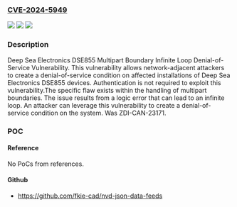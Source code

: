 ### [CVE-2024-5949](https://cve.mitre.org/cgi-bin/cvename.cgi?name=CVE-2024-5949)
![](https://img.shields.io/static/v1?label=Product&message=DSE855&color=blue)
![](https://img.shields.io/static/v1?label=Version&message=%3D%201.1.0%20&color=brighgreen)
![](https://img.shields.io/static/v1?label=Vulnerability&message=CWE-835%3A%20Loop%20with%20Unreachable%20Exit%20Condition%20('Infinite%20Loop')&color=brighgreen)

### Description

Deep Sea Electronics DSE855 Multipart Boundary Infinite Loop Denial-of-Service Vulnerability. This vulnerability allows network-adjacent attackers to create a denial-of-service condition on affected installations of Deep Sea Electronics DSE855 devices. Authentication is not required to exploit this vulnerability.The specific flaw exists within the handling of multipart boundaries. The issue results from a logic error that can lead to an infinite loop. An attacker can leverage this vulnerability to create a denial-of-service condition on the system. Was ZDI-CAN-23171.

### POC

#### Reference
No PoCs from references.

#### Github
- https://github.com/fkie-cad/nvd-json-data-feeds

